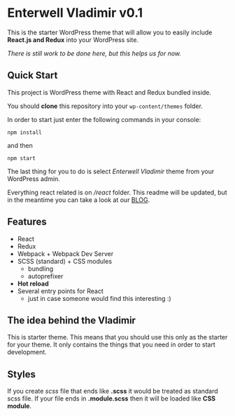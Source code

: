 # Enterwell Vladimir v0.1
This is the starter WordPress theme that will allow you to easily include **React.js and Redux** into your WordPress site.

*There is still work to be done here, but this helps us for now.*

## Quick Start
This project is WordPress theme with React and Redux bundled inside.

You should **clone** this repository into your ```wp-content/themes``` folder.

In order to start just enter the following commands in your console:

```npm install```

and then

```npm start```

The last thing for you to do is select *Enterwell Vladimir* theme from your WordPress admin.

Everything react related is on */react* folder.
This readme will be updated, but in the meantime you can take a look at our [BLOG](http://enterwell.net/starter-wp-api-react-redux/).

## Features
- React
- Redux
- Webpack + Webpack Dev Server
- SCSS (standard) + CSS modules
    - bundling
    - autoprefixer
- **Hot reload**
- Several entry points for React
    - just in case someone would find this interesting :)

## The idea behind the Vladimir
This is starter theme. This means that you should use this only as the starter for your theme. It only contains the things that you need in order to start development.

## Styles
If you create *scss* file that ends like **.scss** it would be treated as standard scss file.
If your file ends in **.module.scss** then it will be loaded like **CSS module**.